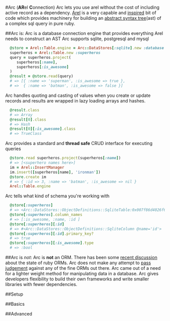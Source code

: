 #Arc (**AR**el **C**onnection)
Arc lets you use arel without the cost of including active record as a dependency.
[Arel][1] is a very capable and [inspired][2] bit of code which provides machinery for building an [abstract syntax tree][2](ast) of a complex sql query in pure ruby.

##Arc is:
  Arc is a database connection engine that provides everything Arel needs to construct an AST
  Arc supports sqlite, postgresql and mysql
  ```ruby
    @store = Arel::Table.engine = Arc::DataStores[:sqlite].new :database => ":memory:"
    superheros = Arel::Table.new :superheros
    query = superheros.project(
       superheros[:name],
       superheros[:is_awesome]
    )
    @result = @store.read(query)
    # => [{ :name => 'superman', :is_awesome => true },
    # =>  { :name => 'batman', :is_awesome => false }]
  ```

  Arc handles quoting and casting of values when you create or update records and results are wrapped in lazy loading arrays and hashes.
  ```ruby
    @result.class
    # => Array
    @result[0].class
    # => Hash
    @result[0][:is_awesome].class
    # => TrueClass
  ```

  Arc provides a standard and **thread safe** CRUD interface for executing queries
  ```ruby
    @store.read superheros.project(superheros[:name])
    # => [<superhero names here>]
    im = Arel::InsertManager
    im.insert([superheros[name], 'ironman'])
    @store.create im
    # => { :id => 3, :name => 'batman', :is_awesome => nil }
    Arel::Table.engine
  ```
  
  Arc tells what kind of schema you're working with
  ```ruby
    @store[:superheros]
    # => <Arc::DataStores::ObjectDefinitions::SqliteTable:0x007f86d4026f68 @name="superheros">
    @store[:superheros].column_names
    # => [:is_awesome, :name, :id ]
    @store[:superheros][:id]
    # => #<Arc::DataStores::ObjectDefinitions::SqliteColumn @name='id'>
    @store[:superheros][:id].primary_key?
    # => true
    @store[:superheros][:is_awesome].type
    # => :bool
  ```
  
##Arc is *not*:
Arc is **not** an ORM.
There has been some [recent discussion][4] about the state of ruby ORMs.  Arc does not make any attempt to [pass judgement][5] against any of the fine ORMs out there.  Arc came out of a need for a lighter weight method for manipulating data in a database.  Arc gives developers flexibility to build their own frameworks and write smaller libraries with fewer dependencies.

##Setup

##Basics

##Advanced

[1]: http://github.com/rails/arel
[2]: http://twitter.com/#!/jacobsimeon/status/97183215013466113
[3]: http://en.wikipedia.org/wiki/Abstract_syntax_tree
[4]: http://solnic.eu/2011/11/29/the-state-of-ruby-orm.html
[5]: https://github.com/garybernhardt/base
